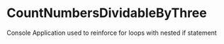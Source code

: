 # CountNumbersDividableByThree
Console Application used to reinforce for loops with nested if statement
